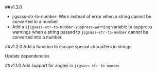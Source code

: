 ##v1.3.0
  - jigsass-str-to-number: Warn instead of error when a string cannot be converted to a number
  - Add a `$jigsass-str-to-number-suppress-warning` variable to suppress warnings when
    a string passed to `jigsass-str-to-number` cannot be converted into a number.

##v1.2.0
Add a function to escape special characters in strings

Update dependencies

##v1.1.0
Add support for angles in `jigsass-str-to-number`
